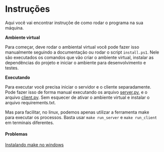 # Instruções

Aqui você vai encontrar instruçõe de como rodar o programa na sua máquina.

**Ambiente virtual**

Para começar, deve rodar o ambiental virtual você pode fazer isso manualmente seguindo a documentação ou rodar o script ```install.ps1```.
Nele são executados os comandos que vão criar o ambiente virtual, instalar as dependências do projeto e iniciar o ambiente para desenvolvimento e testes.

**Executando**

Para executar você precisa iniciar o servidor e o cliente separadamente. Pode fazer isso de forma manual executando os arquivo [server.py](server/server.py), e o arquivo [client.py](client/client.py). Sem esquecer de ativar o ambiente virtual e instalar o arquivo requirements.txt.

Mas para facilitar, no linux, podemos apenas utilizar a ferramenta make para executar os processos. Basta usar ```make run_server``` e ```make run_client``` em terminais diferentes.

#### Problemas

[Instalando make no windows](https://stackoverflow.com/questions/32127524/how-to-install-and-use-make-in-windows)
